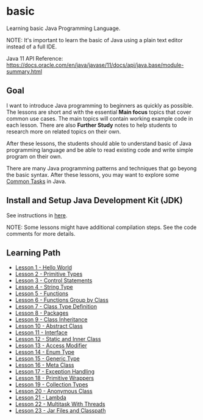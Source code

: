 # basic

Learning basic Java Programming Language.

NOTE: It's important to learn the basic of Java using a plain text editor instead of a full IDE.

Java 11 API Reference: https://docs.oracle.com/en/java/javase/11/docs/api/java.base/module-summary.html

## Goal

I want to introduce Java programming to beginners as quickly as possible. The lessons are short and with
the essential **Main focus** topics that cover common use cases. The main topics will contain working
example code in each lesson. There are also **Further Study** notes to help students to research more
on related topics on their own.

After these lessons, the students should able to understand basic of Java programming language and be
able to read existing code and write simple program on their own.

There are many Java programming patterns and techniques that go beyong the basic syntax. After
these lessons, you may want to explore some [Common Tasks](../commontasks) in Java.

## Install and Setup Java Development Kit (JDK)

See instructions in [here](Hello.java).

NOTE: Some lessons might have additional compilation steps. See the code comments for more details.

## Learning Path

* [Lesson 1 - Hello World](Hello.java)
* [Lesson 2 - Primitive Types](PrimitiveTypes.java)
* [Lesson 3 - Control Statements](ControlStatements.java)
* [Lesson 4 - String Type](StringType.java)
* [Lesson 5 - Functions](Functions.java)
* [Lesson 6 - Functions Group by Class](FunctionsGroupByClass.java)
* [Lesson 7 - Class Type Definition](ClassTypeDefinition.java)
* [Lesson 8 - Packages](Packages.java)
* [Lesson 9 - Class Inheritance](ClassInheritance.java)
* [Lesson 10 - Abstract Class](AbstractClass.java)
* [Lesson 11 - Interface](Interface.java)
* [Lesson 12 - Static and Inner Class](StaticInnerClass.java)
* [Lesson 13 - Access Modifier](AccessModifier.java)
* [Lesson 14 - Enum Type](EnumType.java)
* [Lesson 15 - Generic Type](GenericType.java)
* [Lesson 16 - Meta Class](MetaClass.java)
* [Lesson 17 - Exception Handling](ExceptionHandling.java)
* [Lesson 18 - Primitive Wrappers](PrimitiveWrappers.java)
* [Lesson 19 - Collection Types](CollectionTypes.java)
* [Lesson 20 - Anonymous Class](AnonymousClass.java)
* [Lesson 21 - Lambda](Lambda.java)
* [Lesson 22 - Multitask With Threads](MultitaskWithThreads.java)
* [Lesson 23 - Jar Files and Classpath](JarFilesClasspath.java)

